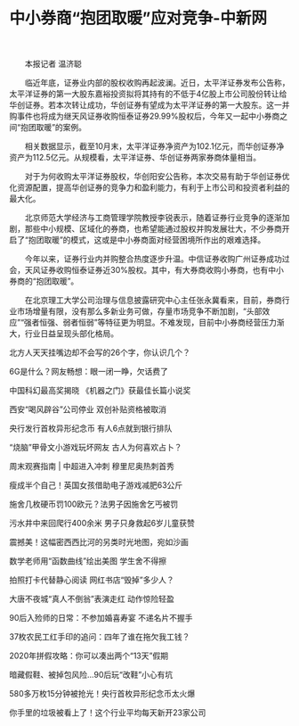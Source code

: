 # 中小券商“抱团取暖”应对竞争-中新网

　　

　　本报记者 温济聪

　　临近年底，证券业内部的股权收购再起波澜。近日，太平洋证券发布公告称，太平洋证券的第一大股东嘉裕投资拟将其持有的不低于4亿股上市公司股份转让给华创证券。若本次转让成功，华创证券有望成为太平洋证券的第一大股东。这一并购事件也将成为继天风证券收购恒泰证券29.99%股权后，今年又一起中小券商之间“抱团取暖”的案例。

　　相关数据显示，截至10月末，太平洋证券净资产为102.1亿元，而华创证券净资产为112.5亿元。从规模看，太平洋证券、华创证券两家券商体量相当。

　　对于为何收购太平洋证券股权，华创阳安公告称，本次交易有助于华创证券优化资源配置，提高华创证券的竞争力和盈利能力，有利于上市公司和投资者利益的最大化。

　　北京师范大学经济与工商管理学院教授李锐表示，随着证券行业竞争的逐渐加剧，那些中小规模、区域化的券商，也希望能通过股权并购发展壮大，不少券商开启了“抱团取暖”的模式，这或是中小券商面对经营困境所作出的艰难选择。

　　今年以来，证券行业内并购整合热度逐步升温。中信证券收购广州证券成功过会，天风证券收购恒泰证券近30%股权。其中，有大券商收购小券商，也有中小券商的“抱团取暖”。

　　在北京理工大学公司治理与信息披露研究中心主任张永冀看来，目前，券商行业市场增量有限，没有那么多新业务可做，存量市场竞争不断加剧，“头部效应”“强者恒强、弱者恒弱”等特征更为明显。不难发现，目前中小券商经营压力渐大，行业日益呈现头部化格局。

北方人天天挂嘴边却不会写的26个字，你认识几个？

6G是什么？网友畅想：眼一闭一睁，欠话费了

中国科幻最高奖揭晓 《机器之门》获最佳长篇小说奖

西安“喝风辟谷”公司停业 双创补贴资格被取消

央行发行首枚异形纪念币 有人6点就到银行排队

“烧脑”甲骨文小游戏玩坏网友 古人为何喜欢占卜？

周末观赛指南 | 中超进入冲刺 穆里尼奥热刺首秀

瘦成半个自己！英国女孩借助电子游戏减肥63公斤

施舍几枚硬币罚100欧元？法男子因施舍乞丐被罚

污水井中来回爬行400余米 男子只身救起6岁儿童获赞

震撼美！这幅密西西比河的另类时光地图，宛如沙画

数学老师用“函数曲线”绘出美图 学生舍不得擦

拍照打卡代替静心阅读 网红书店“毁掉”多少人？

大唐不夜城“真人不倒翁”表演走红 动作惊险轻盈

90后入殓师的日常：不参加婚喜寿宴 不递名片不握手

37枚农民工红手印的追问：四年了谁在拖欠我工钱？

2020年拼假攻略：你可以凑出两个“13天”假期

暗藏假鞋、被掉包风险…90后玩“改鞋”小心有坑

580多万枚15分钟被抢光！央行首枚异形纪念币太火爆

你手里的垃圾被看上了！这个行业平均每天新开23家公司
